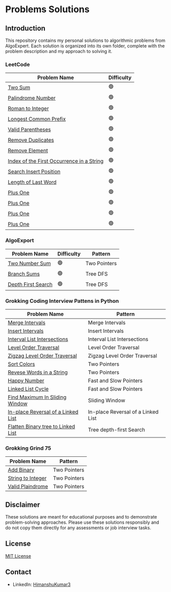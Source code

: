 # Problems Solutions

## Introduction

This repository contains my personal solutions to algorithmic problems from AlgoExpert. Each solution is organized into its own folder, complete with the problem description and my approach to solving it.

### LeetCode

| Problem Name                                                             | Difficulty |
| ------------------------------------------------------------------------ | ---------- |
| [Two Sum](LeetCode/two_sum.py)                                           | 🟢         |
| [Palindrome Number](LeetCode/palindrome_number.py)                       | 🟢         |
| [Roman to Integer](LeetCode/roman_to_integer.py)                         | 🟢         |
| [Longest Common Prefix](LeetCode/longest_common_prefix.py)               | 🟢         |
| [Valid Parentheses](LeetCode/valid_parentheses.py)                       | 🟢         |
| [Remove Duplicates](LeetCode/remove_duplicates.py)                       | 🟢         |
| [Remove Element](LeetCode/remove_element.py)                             | 🟢         |
| [Index of the First Occurrence in a String](LeetCode/first_occurence.py) | 🟢         |
| [Search Insert Position](LeetCode/search_insert_position.py)             | 🟢         |
| [Length of Last Word](LeetCode/length_of_last_word.py)                   | 🟢         |
| [Plus One](LeetCode/plus_one.py)                                         | 🟢         |
| [Plus One](LeetCode/add_binary.py)                                       | 🟢         |
| [Plus One](LeetCode/sqrt.py)                                             | 🟢         |
| [Plus One](LeetCode/climbing_stairs.py)                                  | 🟢         |

### AlgoExport

| Problem Name                                         | Difficulty | Pattern      |
| ---------------------------------------------------- | ---------- | ------------ |
| [Two Number Sum](AlgoExport/Two_Number_Sum/)         | 🟢         | Two Pointers |
| [Branch Sums](AlgoExport/Branch_Sums/)               | 🟢         | Tree DFS     |
| [Depth First Search](AlgoExport/Depth-first-search/) | 🟢         | Tree DFS     |

### Grokking Coding Interview Pattens in Python

| Problem Name                                                                                                 | Pattern                            |
| ------------------------------------------------------------------------------------------------------------ | ---------------------------------- |
| [Merge Intervals](Grokking-Coding-Interview-Patterns_in_Python/merge_intervals.py)                           | Merge Intervals                    |
| [Insert Intervals](Grokking-Coding-Interview-Patterns_in_Python/insert_intervals.py)                         | Insert Intervals                   |
| [Interval List Intersections](Grokking-Coding-Interview-Patterns_in_Python/interval_list_intersections.py)   | Interval List Intersections        |
| [Level Order Traversal](Grokking-Coding-Interview-Patterns_in_Python/level_order_traversal.py)               | Level Order Traversal              |
| [Zigzag Level Order Traversal](Grokking-Coding-Interview-Patterns_in_Python/zigzag_level_order_traversal.py) | Zigzag Level Order Traversal       |
| [Sort Colors](Grokking-Coding-Interview-Patterns_in_Python/sort_colors.py)                                   | Two Pointers                       |
| [Revese Words in a String](Grokking-Coding-Interview-Patterns_in_Python/reverse_words.py)                    | Two Pointers                       |
| [Happy Number](Grokking-Coding-Interview-Patterns_in_Python/happy_number.py)                                 | Fast and Slow Pointers             |
| [Linked List Cycle](Grokking-Coding-Interview-Patterns_in_Python/linked_list_cycle.py)                       | Fast and Slow Pointers             |
| [Find Maximum In Sliding Window](Grokking-Coding-Interview-Patterns_in_Python/max_sliding_window.py)         | Sliding Window                     |
| [In-place Reversal of a Linked List](Grokking-Coding-Interview-Patterns_in_Python/revese_linked_list.py)     | In-place Reversal of a Linked List |
| [Flatten Binary tree to Linked List](Grokking-Coding-Interview-Patterns_in_Python/flatten_binary_tree.py)    | Tree depth-first Search            |

### Grokking Grind 75

| Problem Name                                                                 | Pattern      |
| ---------------------------------------------------------------------------- | ------------ |
| [Add Binary](Grokking-Grind-75-Python/WarmUp/Add_Binary.py)                  | Two Pointers |
| [String to Integer](Grokking-Grind-75-Python/WarmUp/string_to_integer.py)    | Two Pointers |
| [Valid Plaindrome](Grokking-Grind-75-Python/TwoPointers/valid_palindrome.py) | Two Pointers |

## Disclaimer

These solutions are meant for educational purposes and to demonstrate problem-solving approaches. Please use these solutions responsibly and do not copy them directly for any assessments or job interview tasks.

## License

[MIT License](LICENSE)

## Contact

- LinkedIn: [HimanshuKumar3](https://www.linkedin.com/in/himanshukumar3/)
